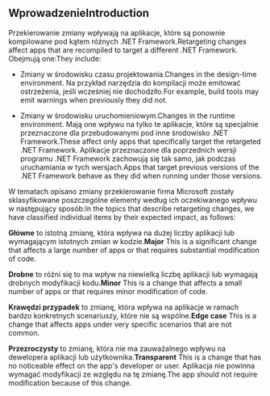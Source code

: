 ## <a name="introduction"></a><span data-ttu-id="9a823-101">Wprowadzenie</span><span class="sxs-lookup"><span data-stu-id="9a823-101">Introduction</span></span>
<span data-ttu-id="9a823-102">Przekierowanie zmiany wpływają na aplikacje, które są ponownie kompilowane pod kątem różnych .NET Framework.</span><span class="sxs-lookup"><span data-stu-id="9a823-102">Retargeting changes affect apps that are recompiled to target a different .NET Framework.</span></span> <span data-ttu-id="9a823-103">Obejmują one:</span><span class="sxs-lookup"><span data-stu-id="9a823-103">They include:</span></span>

* <span data-ttu-id="9a823-104">Zmiany w środowisku czasu projektowania.</span><span class="sxs-lookup"><span data-stu-id="9a823-104">Changes in the design-time environment.</span></span> <span data-ttu-id="9a823-105">Na przykład narzędzia do kompilacji może emitować ostrzeżenia, jeśli wcześniej nie dochodziło.</span><span class="sxs-lookup"><span data-stu-id="9a823-105">For example, build tools may emit warnings when previously they did not.</span></span>

* <span data-ttu-id="9a823-106">Zmiany w środowisku uruchomieniowym.</span><span class="sxs-lookup"><span data-stu-id="9a823-106">Changes in the runtime environment.</span></span> <span data-ttu-id="9a823-107">Mają one wpływu na tylko te aplikacje, które są specjalnie przeznaczone dla przebudowanymi pod inne środowisko .NET Framework.</span><span class="sxs-lookup"><span data-stu-id="9a823-107">These affect only apps that specifically target the retargeted .NET Framework.</span></span> <span data-ttu-id="9a823-108">Aplikacje przeznaczone dla poprzednich wersji programu .NET Framework zachowują się tak samo, jak podczas uruchamiania w tych wersjach.</span><span class="sxs-lookup"><span data-stu-id="9a823-108">Apps that target previous versions of the .NET Framework behave as they did when running under those versions.</span></span>

<span data-ttu-id="9a823-109">W tematach opisano zmiany przekierowanie firma Microsoft zostały sklasyfikowane poszczególne elementy według ich oczekiwanego wpływu w następujący sposób:</span><span class="sxs-lookup"><span data-stu-id="9a823-109">In the topics that describe retargeting changes, we have classified individual items by their expected impact, as follows:</span></span>

<span data-ttu-id="9a823-110">**Główne** to istotną zmianę, która wpływa na dużej liczby aplikacji lub wymagającym istotnych zmian w kodzie.</span><span class="sxs-lookup"><span data-stu-id="9a823-110">**Major** This is a significant change that affects a large number of apps or that requires substantial modification of code.</span></span>

<span data-ttu-id="9a823-111">**Drobne** to różni się to ma wpływ na niewielką liczbę aplikacji lub wymagają drobnych modyfikacji kodu.</span><span class="sxs-lookup"><span data-stu-id="9a823-111">**Minor** This is a change that affects a small number of apps or that requires minor modification of code.</span></span>

<span data-ttu-id="9a823-112">**Krawędzi przypadek** to zmianę, która wpływa na aplikacje w ramach bardzo konkretnych scenariuszy, które nie są wspólne.</span><span class="sxs-lookup"><span data-stu-id="9a823-112">**Edge case** This is a change that affects apps under very specific scenarios that are not common.</span></span>

<span data-ttu-id="9a823-113">**Przezroczysty** to zmianę, która nie ma zauważalnego wpływu na dewelopera aplikacji lub użytkownika.</span><span class="sxs-lookup"><span data-stu-id="9a823-113">**Transparent** This is a change that has no noticeable effect on the app's developer or user.</span></span> <span data-ttu-id="9a823-114">Aplikacja nie powinna wymagać modyfikacji ze względu na tę zmianę.</span><span class="sxs-lookup"><span data-stu-id="9a823-114">The app should not require modification because of this change.</span></span>
